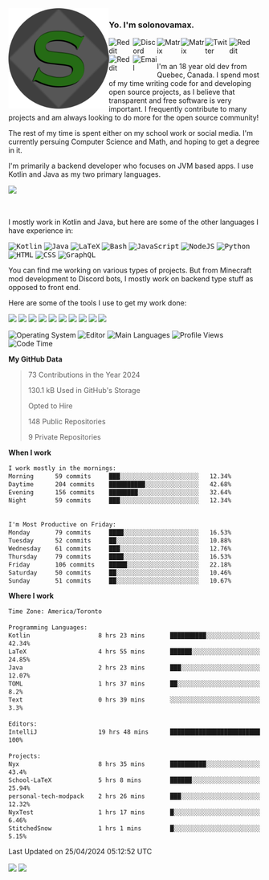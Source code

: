 <img align="left" alt="Avatar" width="200px" src="https://raw.githubusercontent.com/solonovamax/solonovamax/main/solonovamax-circle.png" />

### Yo. I'm solonovamax.

<a href="https://gitlab.com/solonovamax">
    <img align="left" alt="Reddit" width="48px" src="https://img.icons8.com/color/2x/gitlab.png">
</a>

<a href="https://discord.solonovamax.gay">
    <img align="left" alt="Discord" width="48px" src="https://img.icons8.com/color/2x/discord-logo.png">
</a>

<a href="https://matrix.to/#/@solonovamax:matrix.org?#gh-light-mode-only">
    <img align="left" alt="Matrix" width="48px" src="https://img.icons8.com/000000/material/2x/matrix-logo.png">
</a>
<a href="https://matrix.to/#/@solonovamax:matrix.org?#gh-dark-mode-only">
    <img align="left" alt="Matrix" width="48px" src="https://img.icons8.com/FFFFFF/material/2x/matrix-logo.png">
</a>

<a href="https://twitter.com/solonovamax">
    <img align="left" alt="Twitter" width="48px" src="https://img.icons8.com/color/2x/twitter.png">
</a>

<!-- <a href="https://twitch.tv/solonovamax">
    <img align="left" alt="Twitch" width="48px" src="https://img.icons8.com/color/2x/twitch.png">
</a> -->

<a href="https://reddit.com/u/solonovamax">
    <img align="left" alt="Reddit" width="48px" src="https://img.icons8.com/color/2x/reddit.png">
</a>

<a href="https://www.youtube.com/channel/UCTxCeyGu41WfEBT8mXpjHMA">
    <img align="left" alt="Reddit" width="48px" src="https://img.icons8.com/color/2x/youtube.png">
</a>

<a href="mailto:solonovamax@12oclockpoint.com">
    <img align="left" alt="Email" width="48px" src="https://img.icons8.com/fluency/2x/mail.png">
</a>

<!-- <a href="https://open.spotify.com/user/solonovamax">
    <img align="left" alt="Spotify" width="48px" src="https://img.icons8.com/color/2x/spotify.png">
</a> -->

<br/>
<br/>

I'm an 18 year old dev from Quebec, Canada.
I spend most of my time writing code for and developing open source projects, as I believe that transparent and free software is very important.
I frequently contribute to many projects and am always looking to do more for the open source community!

The rest of my time is spent either on my school work or social media. I'm currently persuing Computer Science and Math, and hoping to get a degree in it.

I'm primarily a backend developer who focuses on JVM based apps. I use Kotlin and Java as my two primary languages.


<a href="https://github.com/ryo-ma/github-profile-trophy"><img src="https://github-profile-trophy.vercel.app/?username=solonovamax&margin-w=15&row=1"/></a> 

<br/>

I mostly work in Kotlin and Java, but here are some of the other languages I have experience in:

<kbd><img height="32" alt="Kotlin" src="https://img.icons8.com/color/1x/kotlin.png"></kbd>
<kbd><img height="32" alt="Java" src="https://img.icons8.com/color/1x/java-coffee-cup-logo.png"></kbd>
<kbd><img height="32" alt="LaTeX" src="https://img.icons8.com/color/1x/latex.png"></kbd>
<kbd><img height="32" alt="Bash" src="https://img.icons8.com/color/1x/console.png"></kbd>
<kbd><img height="32" alt="JavaScript" src="https://img.icons8.com/color/1x/javascript.png"></kbd>
<kbd><img height="32" alt="NodeJS" src="https://img.icons8.com/color/1x/nodejs.png"></kbd>
<kbd><img height="32" alt="Python" src="https://img.icons8.com/color/1x/python.png"></kbd>
<kbd><img height="32" alt="HTML" src="https://img.icons8.com/color/1x/html-5.png"></kbd>
<kbd><img height="32" alt="CSS" src="https://img.icons8.com/color/1x/css3.png"></kbd>
<kbd><img height="32" alt="GraphQL" src="https://img.icons8.com/color/1x/graphql.png"></kbd>

You can find me working on various types of projects.
But from Minecraft mod development to Discord bots, I mostly work on backend type stuff as opposed to front end.

Here are some of the tools I use to get my work done:

<kbd><img height="32" src="https://img.icons8.com/color/2x/intellij-idea.png"></kbd>
<kbd><img height="32" src="https://img.icons8.com/color/2x/linux.png"></kbd>
<kbd><img height="32" src="https://img.icons8.com/fluent/2x/console.png"></kbd>
<kbd><img height="32" src="https://img.icons8.com/color/2x/open-source.png"></kbd>
<kbd><img height="32" src="https://img.icons8.com/color/2x/git.png"></kbd>
<kbd><img height="32" src="https://img.icons8.com/color/2x/docker.png"></kbd>
<kbd><img height="32" src="https://img.icons8.com/color/2x/mongodb.png"></kbd>
<kbd><img height="32" src="https://img.icons8.com/color/2x/nginx.png"></kbd>
<a href="?#gh-light-mode-only"><kbd><img height="32" src="https://img.icons8.com/metro/2x/mysql.png"></kbd></a>
<a href="?#gh-dark-mode-only"><kbd><img height="32" src="https://img.icons8.com/FFFFFF/metro/2x/mysql.png"></kbd></a>

![Operating System](https://img.shields.io/badge/OS-Arch%20Linux-informational?style=for-the-badge&logo=Arch%20Linux&logoColor=white&color=007ec6)
![Editor](https://img.shields.io/badge/Editor-IntelliJ%20Idea-informational?style=for-the-badge&logo=IntelliJ%20Idea&logoColor=white&color=007ec6)
![Main Languages](https://img.shields.io/badge/Main%20Languages-Java%20%26%20Kotlin-informational?style=for-the-badge&logo=Java&logoColor=white&color=007ec6)
![Profile Views](https://komarev.com/ghpvc/?username=solonovamax&color=blue&style=for-the-badge)
![Code Time](https://img.shields.io/endpoint?url=https://wakapi.solonovamax.gay/api/compat/shields/v1/solonovamax/interval:all_time&label=Code%20Time&style=for-the-badge&color=blue)

<!--START_SECTION:waka-->
**My GitHub Data**

> 73 Contributions in the Year 2024
> 
> 130.1 kB Used in GitHub's Storage
> 
> Opted to Hire
> 
> 148 Public Repositories
> 
> 9 Private Repositories
> 
**When I work** 

```text
I work mostly in the mornings: 
Morning      59 commits     ███░░░░░░░░░░░░░░░░░░░░░░   12.34% 
Daytime      204 commits    ██████████░░░░░░░░░░░░░░░   42.68% 
Evening      156 commits    ████████░░░░░░░░░░░░░░░░░   32.64% 
Night        59 commits     ███░░░░░░░░░░░░░░░░░░░░░░   12.34%


I'm Most Productive on Friday: 
Monday       79 commits     ████░░░░░░░░░░░░░░░░░░░░░   16.53% 
Tuesday      52 commits     ██░░░░░░░░░░░░░░░░░░░░░░░   10.88% 
Wednesday    61 commits     ███░░░░░░░░░░░░░░░░░░░░░░   12.76% 
Thursday     79 commits     ████░░░░░░░░░░░░░░░░░░░░░   16.53% 
Friday       106 commits    █████░░░░░░░░░░░░░░░░░░░░   22.18% 
Saturday     50 commits     ██░░░░░░░░░░░░░░░░░░░░░░░   10.46% 
Sunday       51 commits     ██░░░░░░░░░░░░░░░░░░░░░░░   10.67%

```


**Where I work** 

```text
Time Zone: America/Toronto

Programming Languages: 
Kotlin                   8 hrs 23 mins       ██████████░░░░░░░░░░░░░░░   42.34% 
LaTeX                    4 hrs 55 mins       ██████░░░░░░░░░░░░░░░░░░░   24.85% 
Java                     2 hrs 23 mins       ███░░░░░░░░░░░░░░░░░░░░░░   12.07% 
TOML                     1 hrs 37 mins       ██░░░░░░░░░░░░░░░░░░░░░░░   8.2% 
Text                     0 hrs 39 mins       ░░░░░░░░░░░░░░░░░░░░░░░░░   3.3%

Editors: 
IntelliJ                 19 hrs 48 mins      █████████████████████████   100%

Projects: 
Nyx                      8 hrs 35 mins       ██████████░░░░░░░░░░░░░░░   43.4% 
School-LaTeX             5 hrs 8 mins        ██████░░░░░░░░░░░░░░░░░░░   25.94% 
personal-tech-modpack    2 hrs 26 mins       ███░░░░░░░░░░░░░░░░░░░░░░   12.32% 
NyxTest                  1 hrs 17 mins       █░░░░░░░░░░░░░░░░░░░░░░░░   6.46% 
StitchedSnow             1 hrs 1 mins        █░░░░░░░░░░░░░░░░░░░░░░░░   5.15%

```


 Last Updated on 25/04/2024 05:12:52 UTC
<!--END_SECTION:waka-->

<div style="white-space:nowrap;width:100%;position: relative;display: inline-block">
<img align="center" src="https://github-readme-stats.vercel.app/api?username=solonovamax&custom_title=solonovamax%27s%20Github%20Stats&langs_count=5&include_all_commits=true&count_private=true&show_icons=true&theme=github_dark"/>
<img align="center" src="https://github-readme-stats.vercel.app/api/wakatime?api_domain=wakapi.dev&username=solonovamax&range=last_30_days&custom_title=solonovamax%27s+Primary+Languages+%28Last+Month%29&langs_count=10&show_icons=true&theme=github_dark"/>
</div>
